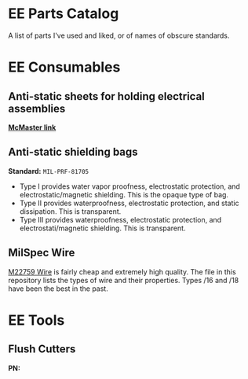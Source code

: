 # EE Parts Catalog

A list of parts I've used and liked, or of names of obscure standards.

# EE Consumables

## Anti-static sheets for holding electrical assemblies
**[McMaster link](https://www.mcmaster.com/static-controls/recycled-antistatic-slippery-uhmw-polyethylene-sheets/)**

## Anti-static shielding bags
**Standard:** `MIL-PRF-81705`
- Type I provides water vapor proofness, electrostatic protection, and electrostatic/magnetic shielding. This is the opaque type of bag.
- Type II provides waterproofness, electrostatic protection, and static dissipation. This is transparent.
- Type III provides waterproofness, electrostatic protection, and electrostati/magnetic shielding. This is transparent.

## MilSpec Wire

[M22759 Wire](https://www.awcwire.com/mil-spec-wire-and-cable/m22759) is fairly cheap and extremely high quality. The file in this repository lists the types of wire and their properties. Types /16 and /18 have been the best in the past.

# EE Tools

## Flush Cutters
**PN:** ` `
